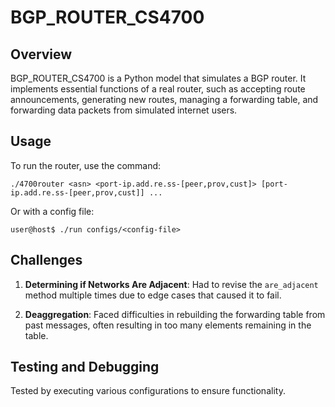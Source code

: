 # BGP_ROUTER_CS4700

## Overview

BGP_ROUTER_CS4700 is a Python model that simulates a BGP router. It implements essential functions of a real router, such as accepting route announcements, generating new routes, managing a forwarding table, and forwarding data packets from simulated internet users.

## Usage

To run the router, use the command:

    ./4700router <asn> <port-ip.add.re.ss-[peer,prov,cust]> [port-ip.add.re.ss-[peer,prov,cust]] ...

Or with a config file:

    user@host$ ./run configs/<config-file>

## Challenges

1. **Determining if Networks Are Adjacent**: Had to revise the `are_adjacent` method multiple times due to edge cases that caused it to fail.
  
2. **Deaggregation**: Faced difficulties in rebuilding the forwarding table from past messages, often resulting in too many elements remaining in the table.

## Testing and Debugging

Tested by executing various configurations to ensure functionality.